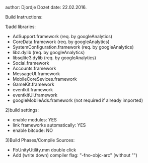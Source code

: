 author: Djordje Dozet
date:   22.02.2016. 

Build Instructions:

1)add libraries:

- AdSupport.framework 					(req. by googleAnalytics)
- CoreData.framework 					(req. by googleAnalytics)
- SystemConfiguration.framework 		(req. by googleAnalytics)
- libz.dylib 							(req. by googleAnalytics)
- libsqlite3.dylib 						(req. by googleAnalytics)
- Social.framework
- Accounts.framework
- MessageUI.framework
- MobileCoreSevices.framework
- GameKit.framework						
- eventkit.framework
- eventkitUI.framework
- googleMobileAds.framework				(not required if already imported)

2)build settings:

- enable modules: YES
- link frameworks automatically: YES
- enable bitcode: NO

3)Build Phases/Compile Sources:

- FbUnityUtility.mm double click
- Add (write down) compiler flag: "-fno-objc-arc" (without "")
